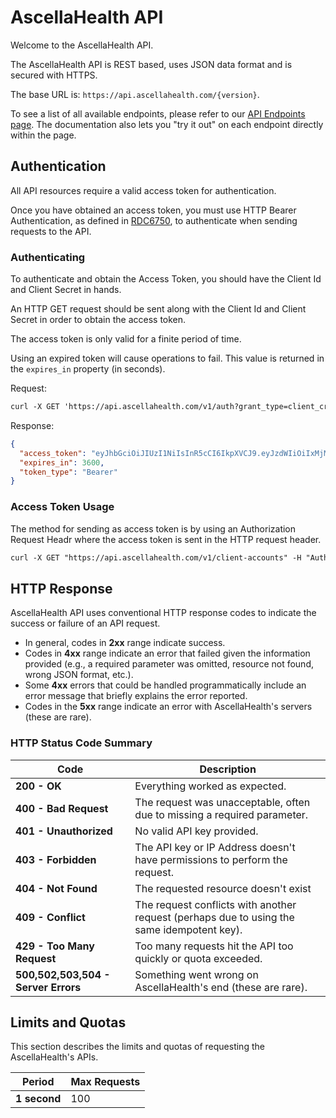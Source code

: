 # AscellaHealth API

Welcome to the AscellaHealth API.

The AscellaHealth API is REST based, uses JSON data format and is secured with HTTPS.

The base URL is: `https://api.ascellahealth.com/{version}`.

To see a list of all available endpoints, please refer to our <a href="https://api.ascellahealth.com/swagger/index.html" target="_blank">API Endpoints page</a>. The documentation also lets you "try it out" on each endpoint directly within the page.

## Authentication

All API resources require a valid access token for authentication.

Once you have obtained an access token, you must use HTTP Bearer Authentication, as defined in <a href="https://www.rfc-editor.org/rfc/rfc6750.html" target="_blank">RDC6750</a>, to authenticate when sending requests to the API.

### Authenticating
To authenticate and obtain the Access Token, you should have the Client Id and Client Secret in hands.

An HTTP GET request should be sent along with the Client Id and Client Secret in order to obtain the access token.

The access token is only valid for a finite period of time.

Using an expired token will cause operations to fail. This value is returned in the `expires_in` property (in seconds).

Request:

```markdown
curl -X GET 'https://api.ascellahealth.com/v1/auth?grant_type=client_credentials&client_id={CLIENT_ID}&client_secret={CLIENT_SECRET}'
```

Response:

```json
{
  "access_token": "eyJhbGciOiJIUzI1NiIsInR5cCI6IkpXVCJ9.eyJzdWIiOiIxMjM0NTY3ODkwIiwibmFtZSI6IkpvaG4gRG9lIiwiaWF0IjoxNTE2MjM5MDIyfQ.SflKxwRJSMeKKF2QT4fwpMeJf36POk6yJV_adQssw5c",
  "expires_in": 3600,
  "token_type": "Bearer"
}
```

### Access Token Usage
The method for sending as access token is by using an Authorization Request Headr where the access token is sent in the HTTP request header.

```markdown
curl -X GET "https://api.ascellahealth.com/v1/client-accounts" -H "Authorization: Bearer eyJhbGciOiJIUzI1NiIsInR5cCI6IkpXVCJ9.eyJzdWIiOiIxMjM0NTY3ODkwIiwibmFtZSI6IkpvaG4gRG9lIiwiaWF0IjoxNTE2MjM5MDIyfQ.SflKxwRJSMeKKF2QT4fwpMeJf36POk6yJV_adQssw5c"
```

## HTTP Response
AscellaHealth API uses conventional HTTP response codes to indicate the success or failure of an API request.

- In general, codes in **2xx** range indicate success.
- Codes in **4xx** range indicate an error that failed given the information provided (e.g., a required parameter was omitted, resource not found, wrong JSON format, etc.).
- Some **4xx** errors that could be handled programmatically include an error message that briefly explains the error reported.
- Codes in the **5xx** range indicate an error with AscellaHealth's servers (these are rare).

###  HTTP Status Code Summary

| Code | Description |
| --- | --- |
| **200 - OK** | Everything worked as expected. |
| **400 - Bad Request** | The request was unacceptable, often due to missing a required parameter. |
| **401 - Unauthorized** | No valid API key provided. |
| **403 - Forbidden** | The API key or IP Address doesn't have permissions to perform the request. |
| **404 - Not Found** | The requested resource doesn't exist |
| **409 - Conflict** | The request conflicts with another request (perhaps due to using the same idempotent key). |
| **429 - Too Many Request** | Too many requests hit the API too quickly or quota exceeded. |
| **500,502,503,504 - Server Errors** | Something went wrong on AscellaHealth's end (these are rare). |

## Limits and Quotas
This section describes the limits and quotas of requesting the AscellaHealth's APIs.

| Period | Max Requests |
| --- | --- |
| **1 second** | 100 |

